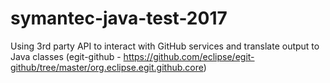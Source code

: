 # symantec-java-test-2017

Using 3rd party API to interact with GitHub services and translate output to Java classes (egit-github - https://github.com/eclipse/egit-github/tree/master/org.eclipse.egit.github.core)
